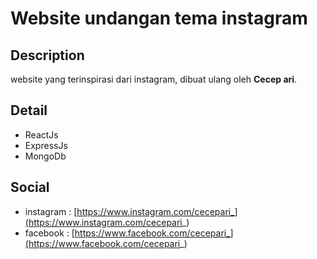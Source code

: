 # Website undangan tema instagram
## Description
website yang terinspirasi dari instagram, dibuat ulang oleh **Cecep ari**.
## Detail
* ReactJs
* ExpressJs
* MongoDb
## Social
* instagram : [https://www.instagram.com/cecepari_](https://www.instagram.com/cecepari_)
* facebook : [https://www.facebook.com/cecepari_](https://www.facebook.com/cecepari_)
